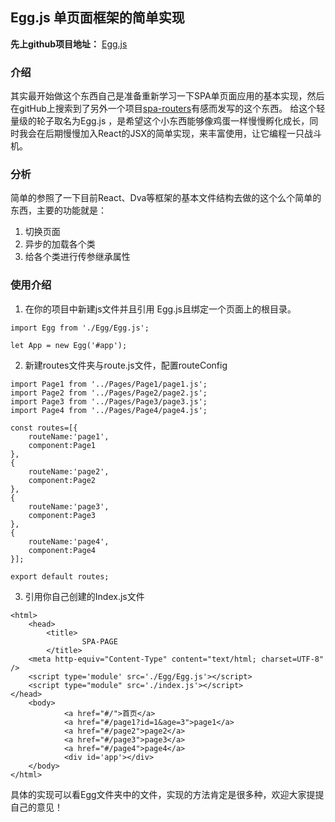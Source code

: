 ## Egg.js 单页面框架的简单实现
**先上github项目地址：** [Egg.js][1]

### 介绍 ###

其实最开始做这个东西自己是准备重新学习一下SPA单页面应用的基本实现，然后在gitHub上搜索到了另外一个项目[spa-routers][2]有感而发写的这个东西。
给这个轻量级的轮子取名为Egg.js ，是希望这个小东西能够像鸡蛋一样慢慢孵化成长，同时我会在后期慢慢加入React的JSX的简单实现，来丰富使用，让它编程一只战斗机。

### 分析 ###

简单的参照了一下目前React、Dva等框架的基本文件结构去做的这个么个简单的东西，主要的功能就是：

1. 切换页面
2. 异步的加载各个类
3. 给各个类进行传参继承属性

### 使用介绍 ###

1. 在你的项目中新建js文件并且引用 Egg.js且绑定一个页面上的根目录。

```
import Egg from './Egg/Egg.js';

let App = new Egg('#app');

```

2. 新建routes文件夹与route.js文件，配置routeConfig

```
import Page1 from '../Pages/Page1/page1.js';
import Page2 from '../Pages/Page2/page2.js';
import Page3 from '../Pages/Page3/page3.js';
import Page4 from '../Pages/Page4/page4.js';

const routes=[{
    routeName:'page1',
    component:Page1
},
{
    routeName:'page2',
    component:Page2
},
{
    routeName:'page3',
    component:Page3
},
{
    routeName:'page4',
    component:Page4
}];

export default routes;

```

3. 引用你自己创建的Index.js文件

```
<html>
    <head>
        <title>
                SPA-PAGE
        </title>
    <meta http-equiv="Content-Type" content="text/html; charset=UTF-8" />
    <script type='module' src='./Egg/Egg.js'></script>
    <script type="module" src='./index.js'></script>
</head>
    <body>
            <a href="#/">首页</a>
            <a href="#/page1?id=1&age=3">page1</a>
            <a href="#/page2">page2</a>
            <a href="#/page3">page3</a>
            <a href="#/page4">page4</a>
            <div id='app'></div>
    </body>
</html>
```

具体的实现可以看Egg文件夹中的文件，实现的方法肯定是很多种，欢迎大家提提自己的意见！

[1]: https://github.com/wilesen/Egg.js
[2]: https://github.com/kliuj/spa-routers
